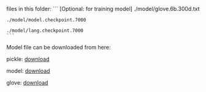 files in this folder:
    ```
    [Optional: for training model] ./model/glove.6b.300d.txt
    
    ./model/model.checkpoint.7000
    
    ./model/lang.checkpoint.7000
    ```

Model file can be downloaded from here:

pickle: [download](https://drive.google.com/file/d/1BgHvAuTm8nPOSLzDydX_uPfY3OATUBhF/view?usp=sharing)

model: [download](https://drive.google.com/file/d/1T0SScM4xkNzWQrje1gxtiF8ez0AMHzqi/view?usp=sharing)

glove: [download](http://nlp.stanford.edu/data/glove.6B.zip)
